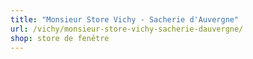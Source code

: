 ```yaml
---
title: "Monsieur Store Vichy - Sacherie d'Auvergne"
url: /vichy/monsieur-store-vichy-sacherie-dauvergne/
shop: store de fenêtre
---
```

